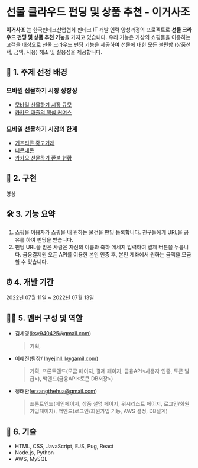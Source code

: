 # 선물 클라우드 펀딩 및 상품 추천 - 이거사조
**이거사조** 는 한국핀테크산업협회 핀테크 IT 개발 인력 양성과정의 프로젝트로 **선물 크라우드 펀딩 및 상품 추천 기능**을 가지고 있습니다.
우리 기능은 가상의 쇼핑몰을 이용하는 고객을 대상으로 선물 크라우드 펀딩 기능을 제공하여 선물에 대한 모든 불편함 (상품선택, 금액, 사용) 해소 및 실용성을 제공합니다.

## 🎁 1. 주제 선정 배경
### 모바일 선물하기 시장 성장성
- [모바일 선물하기 시장 규모](https://www.mk.co.kr/news/business/view/2022/06/575643/)
- [카카오 매출의 핵심 커머스](https://www.mk.co.kr/premium/special-report/view/2022/07/32145/)
### 모바일 선물하기 시장의 한계
- [기프티콘 중고거래](https://www.daangn.com/search/%EA%B8%B0%ED%94%84%ED%8B%B0%EC%BD%98)
- [니콘내콘](https://ncnc.app/)
- [카카오 선물하기 환불 현황](https://www.donga.com/news/Economy/article/all/20210926/109419001/1)

## 🔗 2. 구현
영상

## 🛠 3. 기능 요약
 1. 쇼핑몰 이용자가 쇼핑몰 내 원하는 물건을 펀딩 등록합니다. 친구들에게 URL을 공유를 하여 펀딩을 받습니다.
   2. 펀딩 URL을 받은 사람은 자신의 이름과 축하 메세지 입력하여 결제 버튼을 누릅니다. 금융결제원 오픈 API를 이용한 본인 인증 후, 본인 계좌에서 원하는 금액을 모금할 수 있습니다.

## ⏰ 4. 개발 기간
2022년 07월 11일 ~ 2022년 07월 13일  

## 👩‍💻 5. 멤버 구성 및 역할
- 김세영(ksy940425@gmail.com)
	>기획, 
- 이혜진(팀장/ lhyejinll.ll@gamil.com)
	> 기획, 프론트엔드(모금 페이지, 결제 페이지, 금융API<사용자 인증, 토큰 발급>), 백엔드(금융API<토큰 DB저장>)
- 정태환(erzangthehua@gmail.com)
	> 프론트엔드(메인페이지, 상품 설명 페이지, 위시리스트 페이지, 로그인/회원가입페이지), 백엔드(로그인/회원가입 기능, AWS 설정, DB설계)

## 📌 6. 기술
- HTML, CSS, JavaScript, EJS, Pug, React
- Node.js, Python
- AWS, MySQL